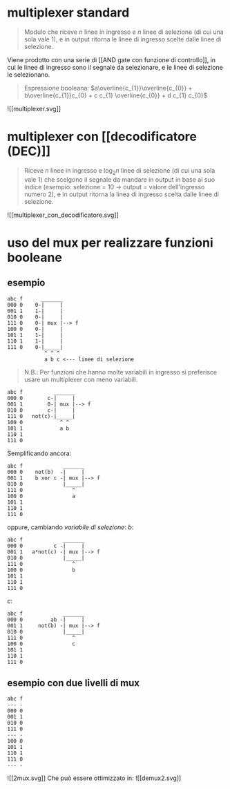 # multiplexer standard

> Modulo che riceve $n$ linee in ingresso e $n$ linee di selezione (di cui una sola vale 1), e in output ritorna le linee di ingresso scelte dalle linee di selezione.

Viene prodotto con una serie di [[AND gate con funzione di controllo]], in cui le linee di ingresso sono il segnale da selezionare, e le linee di selezione le selezionano.

> Espressione booleana: $a\overline{c_{1}}\overline{c_{0}} + b\overline{c_{1}}c_{0} + c c_{1} \overline{c_{0}} + d c_{1} c_{0}$

![[multiplexer.svg]]
# multiplexer con [[decodificatore (DEC)]]

> Riceve $n$ linee in ingresso e $\log_{2}{n}$ linee di selezione (di cui una sola vale 1) che scelgono il segnale da mandare in output in base al suo indice (esempio: selezione = 10 -> output = valore dell'ingresso numero 2), e in output ritorna la linea di ingresso scelta dalle linee di selezione.

![[multiplexer_con_decodificatore.svg]]

# uso del mux per realizzare funzioni booleane
## esempio
```
abc f      _______
000 0    0-|     |
001 1    1-|     |
010 0    0-|     |
111 0    0-| mux |--> f
100 0    0-|     |
101 1    1-|     |
110 1    1-|     |
111 0    0-|_____|
            ^ ^ ^
            a b c <--- linee di selezione
```
> N.B.: Per funzioni che hanno molte variabili in ingresso si preferisce usare un multiplexer con meno variabili.

```
abc f          _______
000 0        c-|     |
001 1        0-| mux |--> f
010 0        c-|     |
111 0   not(c)-|_____|
100 0            ^ ^
101 1            a b
110 1
111 0
```
Semplificando ancora:
```
abc f             _______
000 0    not(b)  -|     |
001 1    b xor c -| mux |--> f
010 0             |_____|
111 0                ^
100 0                a
101 1
110 1
111 0
```
oppure, cambiando *variabile di selezione*:
*b*:
```
abc f             _______
000 0          c -|     |
001 1   a*not(c) -| mux |--> f
010 0             |_____|
111 0                ^
100 0                b
101 1
110 1
111 0
```
*c*:
```
abc f             _______
000 0         ab -|     |
001 1     not(b) -| mux |--> f
010 0             |_____|
111 0                ^
100 0                c
101 1
110 1
111 0
```

## esempio con due livelli di mux
```
abc f
--- -
000 0
001 1
010 0
111 0
--- -
100 0
101 1
110 1
111 0
--- -
```

![[2mux.svg]]
Che può essere ottimizzato in:
![[demux2.svg]]